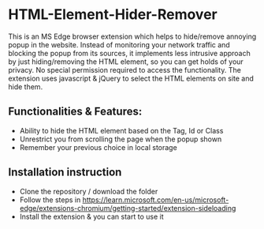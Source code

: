 # HTML-Element-Hider-Remover
This is an MS Edge browser extension which helps to hide/remove annoying popup in the website. Instead of monitoring your network traffic and blocking the popup from its sources, it implements less intrusive approach by just hiding/removing the HTML element, so you can get holds of your privacy. 
No special permission required to access the functionality. The extension uses javascript & jQuery to select the HTML elements on site and hide them.
## Functionalities & Features:
- Ability to hide the HTML element based on the Tag, Id or Class
- Unrestrict you from scrolling the page when the popup shown
- Remember your previous choice in local storage
## Installation instruction
- Clone the repository / download the folder
- Follow the steps in https://learn.microsoft.com/en-us/microsoft-edge/extensions-chromium/getting-started/extension-sideloading
- Install the extension & you can start to use it
